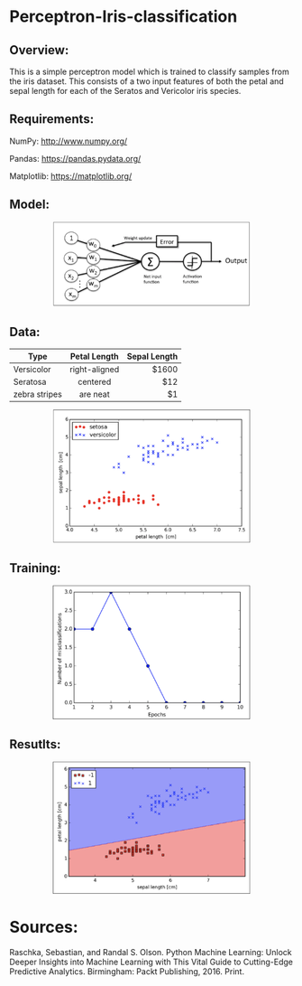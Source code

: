 # Perceptron-Iris-classification

## Overview:
This is a simple perceptron model which is trained to classify samples from the iris dataset. This consists of a two input features of both the petal and sepal length for each of the Seratos and Vericolor iris species. <br/>

## Requirements:

NumPy: http://www.numpy.org/ <br/>

Pandas: https://pandas.pydata.org/ <br/>

Matplotlib: https://matplotlib.org/ <br/>

## Model:

<p align="center">
  <img src="https://github.com/Gregory-Eales/Perceptron-Iris-classification/blob/master/Images/Perceptron%20Diagram.png" width="350"/>
</p>

## Data:

| Type        | Petal Length    | Sepal Length  |
| ------------- |:-------------:| -----:|
| Versicolor      | right-aligned | $1600 |
| Seratosa     | centered      |   $12 |
| zebra stripes | are neat      |    $1 |

<p align="center">
  <img src="https://github.com/Gregory-Eales/Perceptron-Iris-classification/blob/master/Images/Iris%20Data.png" width="350"/>
</p>

## Training:

<p align="center">
  <img src="https://github.com/Gregory-Eales/Perceptron-Iris-classification/blob/master/Images/Misclassification%20Errors.png" width="350"/>
</p>

## Resutlts:

<p align="center">
  <img src="https://github.com/Gregory-Eales/Perceptron-Iris-classification/blob/master/Images/Classified%20Iris%20Data.png" width="350"/>
</p>

# Sources:

Raschka, Sebastian, and Randal S. Olson. Python Machine Learning: Unlock Deeper Insights into Machine Learning with This Vital Guide to Cutting-Edge Predictive Analytics. Birmingham: Packt Publishing, 2016. Print.


